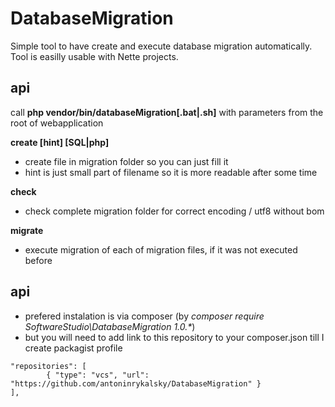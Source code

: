 # DatabaseMigration

Simple tool to have create and execute database migration automatically. Tool is easilly usable with Nette projects.

## api
call **php vendor/bin/databaseMigration[.bat|.sh]** with parameters from the root of webapplication

**create [hint] [SQL|php]**
- create file in migration folder so you can just fill it
- hint is just small part of filename so it is more readable after some time

**check**
- check complete migration folder for correct encoding / utf8 without bom

**migrate**
- execute migration of each of migration files, if it was not executed before

## api
- prefered instalation is via composer (by _composer require SoftwareStudio\DatabaseMigration 1.0.*_)
- but you will need to add link to this repository to your composer.json till I create packagist profile
```
"repositories": [
		{ "type": "vcs", "url": "https://github.com/antoninrykalsky/DatabaseMigration" }
],
```